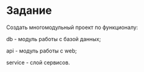 # Задание

Создать многомодульный проект по функционалу:

db - модуль работы с базой данных;

api - модуль работы с web;

service - слой сервисов.